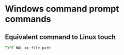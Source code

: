 # Windows command prompt commands

## Equivalent command to Linux touch

```cmd
TYPE NUL >> file.path
```
